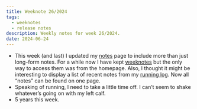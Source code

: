 ```yaml
---
title: Weeknote 26/2024
tags:
  - weeknotes
  - release notes
description: Weekly notes for week 26/2024.
date: 2024-06-24
---
```

- This week (and last) I updated my [notes](/notes/) page to include more than just long-form notes. For a while now I have kept [weeknotes](/tags/weeknotes/) but the only way to access them was from the homepage. Also, I thought it might be interesting to display a list of recent notes from my [running log](/running/). Now all “notes” can be found on one page. 
- Speaking of running, I need to take a little time off. I can’t seem to shake whatever’s going on with my left calf. 
- 5 years this week. 